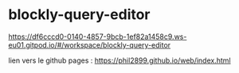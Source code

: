 # blockly-query-editor


https://df6cccd0-0140-4857-9bcb-1ef82a1458c9.ws-eu01.gitpod.io/#/workspace/blockly-query-editor

lien vers le github pages : https://phil2899.github.io/web/index.html
